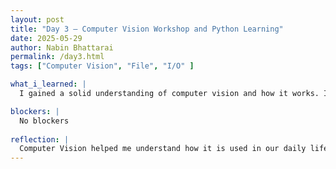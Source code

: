 ```yaml
---
layout: post
title: "Day 3 – Computer Vision Workshop and Python Learning"
date: 2025-05-29
author: Nabin Bhattarai
permalink: /day3.html
tags: ["Computer Vision", "File", "I/O" ]

what_i_learned: |
  I gained a solid understanding of computer vision and how it works. I learned about both object oriented and image oriented approches of computer vision. I learned about Teachable Machine which allowed me to train a model by providing images of pen, phone and remote and later asking it to identify those objects. I also woked with YOLO v8 in Google Colab where I used nano model to predict object in the image I uploaded and XL model to predict objects in the video I uploaded. We played Virtual Escape Room which was engaging and fun. I did some problems in Python to add, delete, update items in dictionary using function for each action. Likewise, I learned about intersection, union and difference in sets. I learned about File, Input and Output, types of File and File access method. I also learned how to read, write and append data in files in replit.

blockers: |
  No blockers
  
reflection: |
  Computer Vision helped me understand how it is used in our daily life such as driving a Tesla, fingerprint and Face ID in phones and many more. Virtual escape room game sharpened my ability to think critically, divide tasks and share ideas. I got a chance to learn about new topics like introduction to file, input and output. Overall, it was a good learning.
---
```

